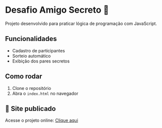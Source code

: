 # Desafio Amigo Secreto 🎁

Projeto desenvolvido para praticar lógica de programação com JavaScript.

## Funcionalidades
- Cadastro de participantes
- Sorteio automático
- Exibição dos pares secretos

## Como rodar
1. Clone o repositório
2. Abra o `index.html` no navegador
   
## 🔗 Site publicado

Acesse o projeto online: [Clique aqui](https://leandrojr1010.github.io/desafio-amigo-secreto/)

